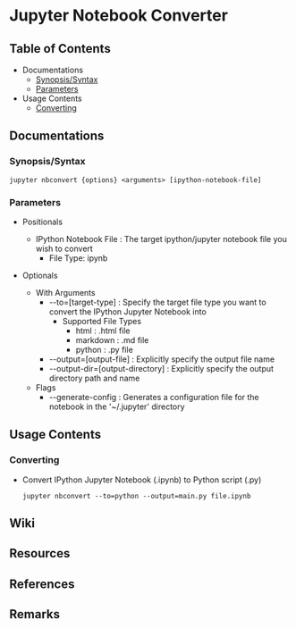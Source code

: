 # Jupyter Notebook Converter

## Table of Contents
- Documentations
    + [Synopsis/Syntax](#synopsis/syntax)
    + [Parameters](#parameters)
- Usage Contents
    + [Converting](#converting)

## Documentations
### Synopsis/Syntax
```console
jupyter nbconvert {options} <arguments> [ipython-notebook-file]
```

### Parameters
- Positionals
    - IPython Notebook File : The target ipython/jupyter notebook file you wish to convert
        + File Type: ipynb
        
- Optionals
    - With Arguments
        - --to=[target-type] : Specify the target file type you want to convert the IPython Jupyter Notebook into
            - Supported File Types
                + html : .html file
                + markdown : .md file
                + python : .py file
        + --output=[output-file] : Explicitly specify the output file name
        + --output-dir=[output-directory] : Explicitly specify the output directory path and name
    - Flags
        + --generate-config : Generates a configuration file for the notebook in the '~/.jupyter' directory


## Usage Contents
### Converting
- Convert IPython Jupyter Notebook (.ipynb) to Python script (.py)
    ```console
    jupyter nbconvert --to=python --output=main.py file.ipynb
    ```

## Wiki

## Resources

## References

## Remarks

